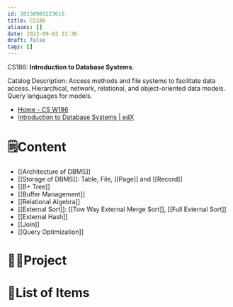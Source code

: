 ```yaml
---
id: 20230903223616
title: CS186
aliases: []
date: 2023-09-03 22:36
draft: false
tags: []
---
```

CS186: **Introduction to Database Systems**. 

Catalog Description: Access methods and file systems to facilitate data access. Hierarchical, network, relational, and object-oriented data models. Query languages for models.

- [Home - CS W186](https://cs186berkeley.net/sp21/)
- [Introduction to Database Systems | edX](https://learning.edge.edx.org/course/course-v1:BerkeleyX+CS186+2018_SP/home)

# 🗒️Content

- [[Architecture of DBMS]]
- [[Storage of DBMS]]: Table, File, [[Page]] and [[Record]]
- [[B+ Tree]]
- [[Buffer Management]]
- [[Relational Algebra]]
- [[External Sort]]: [[Tow Way External Merge Sort]], [[Full External Sort]]
- [[External Hash]]
- [[Join]]
- [[Query Optimization]]
# 🧑‍💻️Project


# 📁List of Items